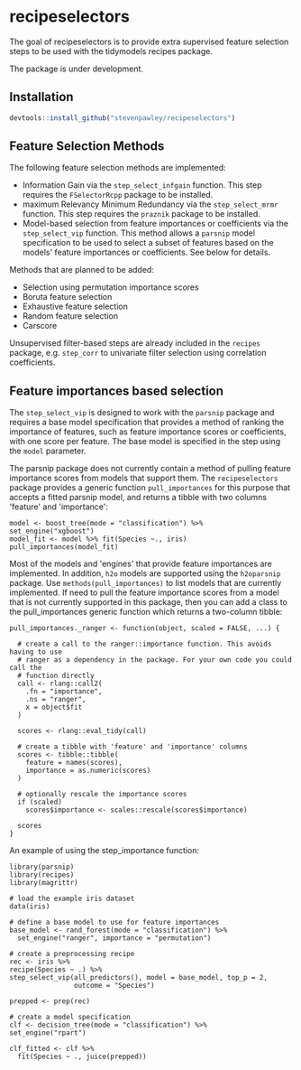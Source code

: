 # recipeselectors

The goal of recipeselectors is to provide extra supervised feature selection
steps to be used with the tidymodels recipes package.

The package is under development.

## Installation

``` r
devtools::install_github("stevenpawley/recipeselectors")
```

## Feature Selection Methods

The following feature selection methods are implemented:

- Information Gain via the `step_select_infgain` function. This step requires
the `FSelectorRcpp` package to be installed.
- maximum Relevancy Minimum Redundancy via the `step_select_mrmr` function. This
step requires the `praznik` package to be installed.
- Model-based selection from feature importances or coefficients via the
`step_select_vip` function. This method allows a `parsnip` model specification
to be used to select a subset of features based on the models' feature
importances or coefficients. See below for details.

Methods that are planned to be added:

- Selection using permutation importance scores
- Boruta feature selection
- Exhaustive feature selection
- Random feature selection
- Carscore

Unsupervised filter-based steps are already included in the `recipes` package,
e.g. `step_corr` to univariate filter selection using correlation coefficients.

## Feature importances based selection

The `step_select_vip` is designed to work with the `parsnip` package and
requires a base model specification that provides a method of ranking the
importance of features, such as feature importance scores or coefficients, with
one score per feature. The base model is specified in the step using the `model`
parameter.

The parsnip package does not currently contain a method of pulling feature 
importance scores from models that support them. The `recipeselectors` package
provides a generic function `pull_importances` for this purpose that accepts
a fitted parsnip model, and returns a tibble with two columns 'feature' and
'importance':

```
model <- boost_tree(mode = "classification") %>%
set_engine("xgboost")
model_fit <- model %>% fit(Species ~., iris)
pull_importances(model_fit)
```

Most of the models and 'engines' that provide feature importances are
implemented. In addition, `h2o` models are supported using the `h2oparsnip`
package. Use `methods(pull_importances)` to list models that are currently
implemented. If need to pull the feature importance scores from a model that is
not currently supported in this package, then you can add a class to the
pull_importances generic function which returns a two-column tibble:

```
pull_importances._ranger <- function(object, scaled = FALSE, ...) {

  # create a call to the ranger::importance function. This avoids having to use
  # ranger as a dependency in the package. For your own code you could call the
  # function directly
  call <- rlang::call2(
    .fn = "importance",
    .ns = "ranger",
    x = object$fit
  )

  scores <- rlang::eval_tidy(call)

  # create a tibble with 'feature' and 'importance' columns
  scores <- tibble::tibble(
    feature = names(scores),
    importance = as.numeric(scores)
  )

  # optionally rescale the importance scores
  if (scaled)
    scores$importance <- scales::rescale(scores$importance)

  scores
}
```

An example of using the step_importance function:

```
library(parsnip)
library(recipes)
library(magrittr)

# load the example iris dataset
data(iris)

# define a base model to use for feature importances
base_model <- rand_forest(mode = "classification") %>%
  set_engine("ranger", importance = "permutation")

# create a preprocessing recipe
rec <- iris %>%
recipe(Species ~ .) %>%
step_select_vip(all_predictors(), model = base_model, top_p = 2,
                outcome = "Species")

prepped <- prep(rec)

# create a model specification
clf <- decision_tree(mode = "classification") %>%
set_engine("rpart")

clf_fitted <- clf %>%
  fit(Species ~ ., juice(prepped))
```
